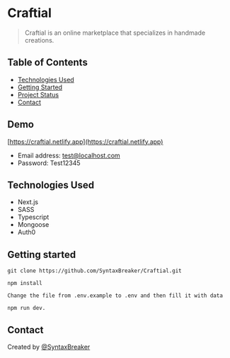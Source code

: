 # Craftial

> Craftial is an online marketplace that specializes in handmade creations.

## Table of Contents

- [Technologies Used](#technologies-used)
- [Getting Started](#getting-started)
- [Project Status](#project-status)
- [Contact](#contact)

## Demo

[https://craftial.netlify.app](https://craftial.netlify.app)

- Email address: test@localhost.com
- Password: Test12345

## Technologies Used

- Next.js
- SASS
- Typescript
- Mongoose
- Auth0

## Getting started

`git clone https://github.com/SyntaxBreaker/Craftial.git`

`npm install`

`Change the file from .env.example to .env and then fill it with data`

`npm run dev.`

## Contact

Created by [@SyntaxBreaker](https://github.com/SyntaxBreaker)
